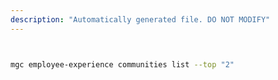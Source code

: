 ```yaml
---
description: "Automatically generated file. DO NOT MODIFY"
---
```


```bash


mgc employee-experience communities list --top "2"

```